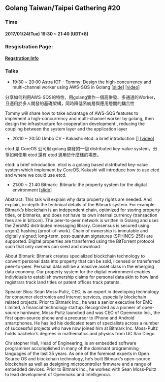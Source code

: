 ## Golang Taiwan/Taipei Gathering #20

### Time

#### 2017/01/24(Tue) 19:30 ~ 21:40  (UDT+8)

### Resgistration Page:

#### [Regstration Info](http://golang.kktix.cc/events/gtg20)

### Talks

- 19:30 ~ 20:00 Astra IOT - Tommy: Design the high-concurrency and multi-channel worker using AWS-SQS in Golang [[slide](https://docs.google.com/presentation/d/1ApeCwGggO8qBIZvfSOSnKjpoHHmkI62VkQ3CWlbCYis/edit?usp=sharing)] [[video](https://youtu.be/ihw57YKq_T0?list=PLmQD9LZfhqmdQvM_EZmWSHvDNyrHEQ4a8)]


分享如何利用AWS-SQS的特性，用golang實作一個高併發、多通道的Worker，且適用於多人開發的基礎架構，同時降低系統層與應用層間的耦合性

Tommy will share how to take advantage of AWS-SQS features to implement a high-concurrency and multi-channel worker by golang,
then design the infrastructure for cooperation development ,  reducing the coupling between the system layer and the application layer


- 20:10 ~ 20:50 Umbo CV - Kakashi: etcd: a brief introduction  [[]()],[[video](https://youtu.be/uHskez_kbGk)]

etcd 是 CoreOS 公司用  golang 開發的一個 distributed key-value system，分享如何使用 etcd 還有 etcd 適用於什麼樣的場景。

etcd: a brief introduction. etcd is a golang based distributed key-value system which implement by CoreOS.
Kakashi will introduce how to use etcd and where we could use etcd.


- 21:00 ~ 21:40 Bitmark- Bitmark: the property system for the digital environment [[slide](slide)]

Abstract:
This talk will explain why data property rights are needed. And explain, in-depth the technical details of the Bitmark system. For example: Bitmark’s blockchain is an independent chain, optimized for storing property titles, or bitmarks, and does not have its own internal currency (transaction fees are in bitcoin). The peer-to-peer network is written in Golang and uses the ZeroMQ distributed messaging library. Consensus is secured using argon2 hashing (proof-of-work). Chain of ownership is immutable and digitally signed; long-term, post-quantum signatures (SPHINCS-256) are supported. Digital properties are transferred using the BitTorrent protocol such that only owners can seed and download. 

About Bitmark:
Bitmark creates specialized blockchain technology to convert personal data into property that can be sold, licensed or transferred peer-to-peer. Personal data will be a massive asset class in the emerging data economy. Our property system for the digital environment enables individuals to establish ownership claims for personal data akin to how land registrars track land titles or patent offices track patents.
 
Speaker Bios:
Sean Moss-Pultz, CEO, is an expert in developing technology for consumer electronics and Internet services, especially blockchain related projects. Prior to Bitmark Inc., he was a senior executive for EMQ Limited, a financial technology startup. Recognized as a pioneer of open-source hardware, Moss-Pultz launched and was CEO of Openmoko Inc., the first open-source phone and a precursor to iPhone and Android smartphones. He has led his dedicated team of specialists across a number of successful projects who have now joined him at Bitmark Inc. Moss-Pultz holds bachelor’s degrees in mathematics and physics from UC San Diego. 
 
Christopher Hall, Head of Engineering, is an embedded software programmer accomplished in many of the dominant programming languages of the last 35 years. As one of the foremost experts in Open Source OS and blockchain technology, he’s built Bitmark’s open-source blockchain as well as designing microcontroller firmware and a range of embedded devices. Prior to Bitmark Inc., he worked with Sean Moss-Pultz to lead development of Openmoko and Intelligencia.